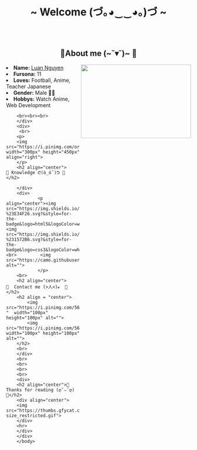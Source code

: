 <!DOCTYPE html>
<html lang="en">
<head>
    <meta charset="UTF-8">
    <meta http-equiv="X-UA-Compatible" content="IE=edge">
    <meta name="viewport" content="width=device-width, initial-scale=1.0">
    <title>Document</title>
</head>
<body>
    <body>
        <h1 align="center">~  Welcome (づ｡◕‿‿◕｡)づ  ~</h1>
        <br>
        <div align="center">
            <img src="https://i.pinimg.com/originals/1b/19/e8/1b19e81f39e005d18c0b48956bf76b92.gif" alt="">
        <!-- <a href="https://discord.com/users/202740603790819328" > -->
          <a href="https://laby.net/@liebesschwur" >
              </a>
          <br>
        </div>
         <br>
        <div>
        <h2 align="center"> 🦊About me (~˘▾˘)~ 🦊 </h2>
        <img src="https://i.pinimg.com/originals/14/0e/ff/140eff8ea73da27ee0fba0c1196ca27c.gif" width="300px" height="200px" align="right">
        <li>
         <b>Name:</b> <a href='https://laby.net/@liebesschwur' target=_blank>Luan Nguyen</a></li>
        <li>
        <b>Fursona:</b> 11
        </li>
        <li>
        <b>Loves:</b> Football, Anime, Teacher Japanese
        </li>
        <li>
        <b>Gender:</b> Male 🏳️‍⚧️
        </li>
        <li>
        <b>Hobbys:</b> Watch Anime, Web Development
        </li>
        
        <br><br><br>
        </div>
        <div>
         <br>
        <p>
        <img src="https://i.pinimg.com/originals/65/7b/af/657baf3bd6020949b82e89c0bb05e984.gif" width="300px" height="450px" align="right">
        </p>
        <h2 align="center">            📇 Knowledge ᕦ(ò_óˇ)ᕤ 📇 </h2>

        </div>
        <div>
                <p align="center"><img src="https://img.shields.io/badge/html5%20-%23E34F26.svg?&style=for-the-badge&logo=html5&logoColor=white"/> <img src="https://img.shields.io/badge/css3%20-%231572B6.svg?&style=for-the-badge&logo=css3&logoColor=white"/><br>         <img src="https://camo.githubusercontent.com/62d37abe760867620e0baea1066303719d630a82936837ba7bff6b0c754e3c9f/68747470733a2f2f696d672e736869656c64732e696f2f62616467652f6a6176617363726970742532302d2532333332333333302e7376673f267374796c653d666f722d7468652d6261646765266c6f676f3d6a617661736372697074266c6f676f436f6c6f723d253233463744463145" alt="">
                </p>
        <br>
        <h2 align="center">           📝  Contact me (>人<)𝓮  📝</h2>
        <h2 align = "center">
            <img src="https://i.pinimg.com/564x/5b/ee/52/5bee52fa1411082205d151a185650658.jpg "  width="100px" height="100px" alt="">
            <img src="https://i.pinimg.com/564x/52/5d/31/525d31be112f02cbb8d0aefc6bde21cc.jpg"  width="100px" height="100px" alt="">
        </h2>
        <br>
        </div>
        <br>
        <br>
        <br>
        <br>
        <div>
        <h2 align="center">💖 Thanks for reading (ღ˘⌣˘ღ) 💖</h2>
        <div align="center">
        <img src="https://thumbs.gfycat.com/ElderlyNiceIsopod-size_restricted.gif">
        </div>
        <hr>
        </div>
        </div>
        </body>
        
</body>
</html>

